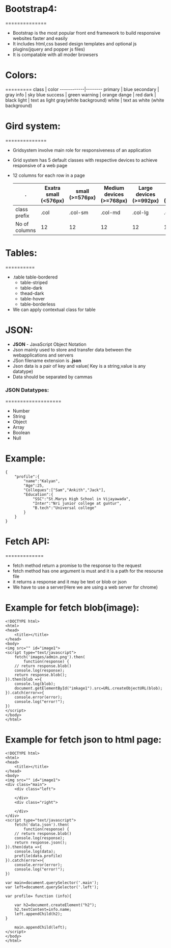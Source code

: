 # Bootstrap4:
  ==============

+ Bootstrap is the most popular front end framework to build responsive websites faster and easily
+ It includes html,css based design templates and optional js plugins(jquery and popper js files)
+ It is compatable with all moder browsers


# Colors:
=========
  class       |  color
  ------------|--------
   primary      |  blue
   secondary    |  gray 
   info | sky blue
   success | green
   warning | orange
   dange | red
   dark | black
   light |  text as light gray(white background)
   white |  text as white (white background)


# Gird system:
==============

+ Gridsystem involve main role for responsiveness of an application
+ Grid system has 5 default classes with respective devices to achieve responsive of a web page
+ 12 columns for each row in a page

    .         | Exatra small  (<576px) | small    (>=576px)   |Medium  devices (>=768px)  |  Large devices  (>=992px)   |Extra large devices (>=1200px)
    ------------------| -----------------------|----------------------|---------------------------|-----------------------------|-------------------------------         
    class prefix      | .col                   |         .col-sm      |           .col-md         |     .col-lg                 |.col-xs     
    No of columns  |12|12|12|12|12

# Tables:
==========
 - .table table-bordered
    - table-striped
    - table-dark
    - thead-dark
    - table-hover
    - table-borderless
 - We can apply contextual class for table
    
    
# JSON:
  + **JSON** - JavaScript Object Notation
  + Json mainly used to store and transfer data between the webapplications and servers
  + JSon filename extension is **.json**
  + Json data is a pair of key and value( Key is a string,value is any datatype)
  + Data should be separated by cammas
 
### JSON Datatypes:
===================
+ Number
+ String
+ Object
+ Array
+ Boolean
+ Null

Example:
========
```
{
	"profile":{
		"name":"Kalyan",
		"Age":25,
		"Collegues":["Sam","Ankith","Jack"],
		"Education":{
			"SSC":"St.Marys High School in Vijayawada",
			"Inter":"Nri junior college at guntur",
			"B.tech":"Universal college"
		}
	}
}
```

# Fetch API:
=============

+ fetch method return a promise to the response to the request
+ fetch method has one argument is must and it is a path for the resourse file
+ it returns a response and it may be text or blob or json
+ We have to use a server(Here we are using a web server for chrome)

Example for fetch blob(image):
===============================
```
<!DOCTYPE html>
<html>
<head>
	<title></title>
</head>
<body>
<img src="" id="image1">
<script type="text/javascript">
	fetch('images/admin.png').then(
		function(response) {
	// return response.blob()
	console.log(response);
	return response.blob();
}).then(blob =>{
	console.log(blob);
	document.getElementById("imkage1").src=URL.createObjectURL(blob);
}).catch(error=>{
	console.error(error);
	console.log("error!");
})
</script>
</body>
</html>
```
Example for fetch json to html page:
====================================
```
<!DOCTYPE html>
<html>
<head>
	<title></title>
</head>
<body>
<img src="" id="image1">
<div class="main">
	<div class="left">
		
	</div>
	<div class="right">
		
	</div>
</div>
<script type="text/javascript">
	fetch('data.json').then(
		function(response) {
	// return response.blob()
	console.log(response);
	return response.json();
}).then(data =>{
	console.log(data);
	profile(data.profile)
}).catch(error=>{
	console.error(error);
	console.log("error!");
})

var main=document.querySelector('.main');
var left=document.querySelector('.left');

var profile= function (info){

	var h2=document.createElement("h2");
	h2.textContent=info.name;
	left.appendChild(h2);
}

	main.appendChild(left);
</script>
</body>
</html>
```

